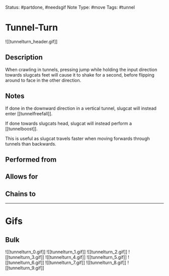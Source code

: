 Status: #partdone, #needsgif 
Note Type: #move
Tags: #tunnel 

# Tunnel-Turn
![[tunnelturn_header.gif]]
## Description
When crawling in tunnels, pressing jump while holding the input direction towards slugcats feet will cause it to shake for a second, before flipping around to face in the other direction. 

## Notes
If done in the downward direction in a vertical tunnel, slugcat will instead enter [[tunnelfreefall]].

If done towards slugcats head, slugcat will instead perform a [[tunnelboost]].

This is useful as slugcat travels faster when moving forwards through tunnels than backwards.

## Performed from


## Allows for


## Chains to


___
# Gifs
## Bulk
![[tunnelturn_0.gif]]
![[tunnelturn_1.gif]]
![[tunnelturn_2.gif]]
![[tunnelturn_3.gif]]
![[tunnelturn_4.gif]]
![[tunnelturn_5.gif]]
![[tunnelturn_6.gif]]
![[tunnelturn_7.gif]]
![[tunnelturn_8.gif]]
![[tunnelturn_9.gif]]
